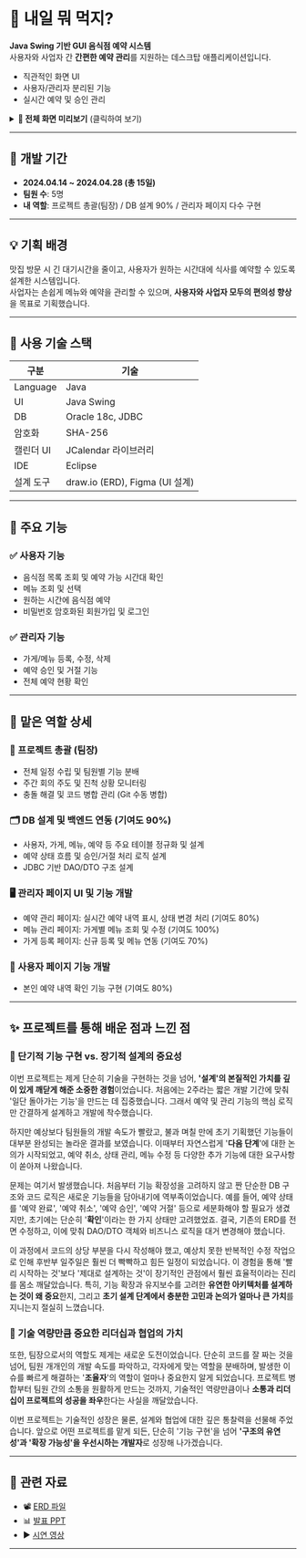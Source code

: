 # 🍱 내일 뭐 먹지?

**Java Swing 기반 GUI 음식점 예약 시스템**  
사용자와 사업자 간 **간편한 예약 관리**를 지원하는 데스크탑 애플리케이션입니다.

- 직관적인 화면 UI
- 사용자/관리자 분리된 기능
- 실시간 예약 및 승인 관리

<details>
<summary><strong>📸 전체 화면 미리보기</strong> (클릭하여 보기)</summary>

| 구분 | 화면 | 미리보기 |
|------|------|----------|
| 공통 | 로그인 | <img height="300" alt="image" src="https://github.com/user-attachments/assets/eb962efa-8770-4d1f-9f20-31300461ef0e" /> |
| 관리자 | 관리자 메인 | <img height="300" alt="관리자페이지" src="https://github.com/user-attachments/assets/e9390e21-fc57-40cf-93fc-450fa8b5bc49" /> |
| 관리자 | 가게 관리 | <img height="300" alt="가게관리" src="https://github.com/user-attachments/assets/7d6bd95a-baca-4028-9777-993e424b440c" /> |
| 관리자 | 메뉴 관리 | <img height="300" alt="image" src="https://github.com/user-attachments/assets/398c9fd3-d574-416d-a59c-24f3791d90af" /> |
| 관리자 | 예약 확인 | <img height="300" alt="예약확인" src="https://github.com/user-attachments/assets/060e4a7d-a70d-4855-9f5f-7a599f55feb9" /> |
| 사용자 | 유저 메인 | <img height="300" alt="image" src="https://github.com/user-attachments/assets/0c799022-c865-41a0-8a1c-3cfa72eaf60e" /> |
| 사용자 | 예약 | <img height="300" alt="image" src="https://github.com/user-attachments/assets/aa43a009-59de-40aa-adb5-64e45514bc6d" /> |
| 사용자 | 예약 확인 | <img height="300" alt="image" src="https://github.com/user-attachments/assets/69089844-d290-463c-a331-296d40e89f01" /> |

</details>

---

## 📅 개발 기간

- **2024.04.14 ~ 2024.04.28 (총 15일)**  
- **팀원 수**: 5명  
- **내 역할**: 프로젝트 총괄(팀장) / DB 설계 90% / 관리자 페이지 다수 구현

---

## 💡 기획 배경

맛집 방문 시 긴 대기시간을 줄이고, 사용자가 원하는 시간대에 식사를 예약할 수 있도록 설계한 시스템입니다.  
사업자는 손쉽게 메뉴와 예약을 관리할 수 있으며, **사용자와 사업자 모두의 편의성 향상**을 목표로 기획했습니다.

---

## 🔧 사용 기술 스택

| 구분 | 기술 |
|------|------|
| Language | Java |
| UI | Java Swing |
| DB | Oracle 18c, JDBC |
| 암호화 | SHA-256 |
| 캘린더 UI | JCalendar 라이브러리 |
| IDE | Eclipse |
| 설계 도구 | draw.io (ERD), Figma (UI 설계) |

---

## 🧩 주요 기능

### ✅ 사용자 기능
- 음식점 목록 조회 및 예약 가능 시간대 확인
- 메뉴 조회 및 선택
- 원하는 시간에 음식점 예약
- 비밀번호 암호화된 회원가입 및 로그인

### ✅ 관리자 기능
- 가게/메뉴 등록, 수정, 삭제
- 예약 승인 및 거절 기능
- 전체 예약 현황 확인

---

## 📌 맡은 역할 상세
### 🧭 프로젝트 총괄 (팀장)
- 전체 일정 수립 및 팀원별 기능 분배
- 주간 회의 주도 및 진척 상황 모니터링
- 충돌 해결 및 코드 병합 관리 (Git 수동 병합)
 
### 🗂️ DB 설계 및 백엔드 연동 (기여도 90%)
- 사용자, 가게, 메뉴, 예약 등 주요 테이블 정규화 및 설계
- 예약 상태 흐름 및 승인/거절 처리 로직 설계
- JDBC 기반 DAO/DTO 구조 설계

### 🖥 관리자 페이지 UI 및 기능 개발
- 예약 관리 페이지: 실시간 예약 내역 표시, 상태 변경 처리 (기여도 80%)
- 메뉴 관리 페이지: 가게별 메뉴 조회 및 수정 (기여도 100%)
- 가게 등록 페이지: 신규 등록 및 메뉴 연동 (기여도 70%)

### 👤 사용자 페이지 기능 개발
- 본인 예약 내역 확인 기능 구현 (기여도 80%)

---

## ✨ 프로젝트를 통해 배운 점과 느낀 점

### 📌 단기적 기능 구현 vs. 장기적 설계의 중요성
이번 프로젝트는 제게 단순히 기술을 구현하는 것을 넘어, **'설계'의 본질적인 가치를 깊이 있게 깨닫게 해준 소중한 경험**이었습니다. 처음에는 2주라는 짧은 개발 기간에 맞춰 '일단 돌아가는 기능'을 만드는 데 집중했습니다. 그래서 예약 및 관리 기능의 핵심 로직만 간결하게 설계하고 개발에 착수했습니다.

하지만 예상보다 팀원들의 개발 속도가 빨랐고, 불과 며칠 만에 초기 기획했던 기능들이 대부분 완성되는 놀라운 결과를 보였습니다. 이때부터 자연스럽게 '**다음 단계**'에 대한 논의가 시작되었고, 예약 취소, 상태 관리, 메뉴 수정 등 다양한 추가 기능에 대한 요구사항이 쏟아져 나왔습니다.

문제는 여기서 발생했습니다. 처음부터 기능 확장성을 고려하지 않고 짠 단순한 DB 구조와 코드 로직은 새로운 기능들을 담아내기에 역부족이었습니다. 예를 들어, 예약 상태를 '예약 완료', '예약 취소', '예약 승인', '예약 거절' 등으로 세분화해야 할 필요가 생겼지만, 초기에는 단순히 '**확인**'이라는 한 가지 상태만 고려했었죠. 결국, 기존의 ERD를 전면 수정하고, 이에 맞춰 DAO/DTO 객체와 비즈니스 로직을 대거 변경해야 했습니다.

이 과정에서 코드의 상당 부분을 다시 작성해야 했고, 예상치 못한 반복적인 수정 작업으로 인해 후반부 일주일은 훨씬 더 빡빡하고 힘든 일정이 되었습니다. 이 경험을 통해 '빨리 시작하는 것'보다 '제대로 설계하는 것'이 장기적인 관점에서 훨씬 효율적이라는 진리를 몸소 깨달았습니다. 특히, 기능 확장과 유지보수를 고려한 **유연한 아키텍처를 설계하는 것이 왜 중요**한지, 그리고 **초기 설계 단계에서 충분한 고민과 논의가 얼마나 큰 가치**를 지니는지 절실히 느꼈습니다.

### 🧭 기술 역량만큼 중요한 리더십과 협업의 가치
또한, 팀장으로서의 역할도 제게는 새로운 도전이었습니다. 단순히 코드를 잘 짜는 것을 넘어, 팀원 개개인의 개발 속도를 파악하고, 각자에게 맞는 역할을 분배하며, 발생한 이슈를 빠르게 해결하는 '**조율자**'의 역할이 얼마나 중요한지 알게 되었습니다. 프로젝트 병합부터 팀원 간의 소통을 원활하게 만드는 것까지, 기술적인 역량만큼이나 **소통과 리더십이 프로젝트의 성공을 좌우**한다는 사실을 깨달았습니다.

이번 프로젝트는 기술적인 성장은 물론, 설계와 협업에 대한 깊은 통찰력을 선물해 주었습니다. 앞으로 어떤 프로젝트를 맡게 되든, 단순히 '기능 구현'을 넘어 **'구조의 유연성'과 '확장 가능성'을 우선시하는 개발자**로 성장해 나가겠습니다.

---

## 🔗 관련 자료

- 📽️ [ERD 파일](https://drive.google.com/file/d/16R0uBjChg2aDMdAs_4PqOZrjyrdNen--/view?usp=sharing)
- 📊 [발표 PPT](https://docs.google.com/presentation/d/11NJRVsx3GhBFVpGjqQiJaEui0PqJejEz/edit?usp=sharing&ouid=106436189513240672230&rtpof=true&sd=true)
- ▶️ [시연 영상](https://drive.google.com/file/d/1hWBYnBIuDHO4ibnCwDXhyAO5j8Yuc1Nn/view?usp=sharing)

---
